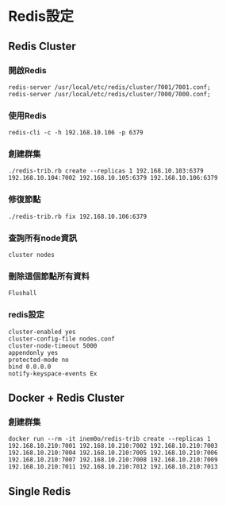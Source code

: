# Redis設定
## Redis Cluster
### 開啟Redis
    redis-server /usr/local/etc/redis/cluster/7001/7001.conf;
    redis-server /usr/local/etc/redis/cluster/7000/7000.conf;

### 使用Redis
    redis-cli -c -h 192.168.10.106 -p 6379

### 創建群集
    ./redis-trib.rb create --replicas 1 192.168.10.103:6379 192.168.10.104:7002 192.168.10.105:6379 192.168.10.106:6379

### 修復節點
    ./redis-trib.rb fix 192.168.10.106:6379

### 查詢所有node資訊
    cluster nodes

### 刪除這個節點所有資料
    Flushall

### redis設定
    cluster-enabled yes
    cluster-config-file nodes.conf
    cluster-node-timeout 5000
    appendonly yes
    protected-mode no
    bind 0.0.0.0
    notify-keyspace-events Ex

## Docker + Redis Cluster
### 創建群集
    docker run --rm -it inem0o/redis-trib create --replicas 1 192.168.10.210:7001 192.168.10.210:7002 192.168.10.210:7003 192.168.10.210:7004 192.168.10.210:7005 192.168.10.210:7006 192.168.10.210:7007 192.168.10.210:7008 192.168.10.210:7009 192.168.10.210:7011 192.168.10.210:7012 192.168.10.210:7013
## Single Redis